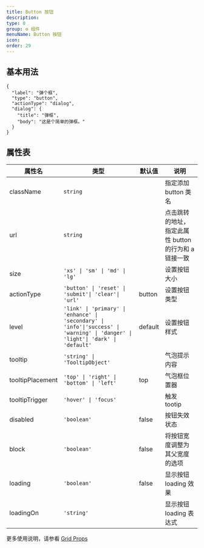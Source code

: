 ```yaml
---
title: Button 按钮
description:
type: 0
group: ⚙ 组件
menuName: Button 按钮
icon:
order: 29
---
```


## 基本用法

```schema: scope="body"
{
  "label": "弹个框",
  "type": "button",
  "actionType": "dialog",
  "dialog": {
    "title": "弹框",
    "body": "这是个简单的弹框。"
  }
}
```

<!-- `button` 实际上是 `action` 的别名，更多用法见[action](./action) -->

## 属性表

| 属性名           | 类型                                                                                                                             | 默认值  | 说明                                                  |
| ---------------- | -------------------------------------------------------------------------------------------------------------------------------- | ------- | ----------------------------------------------------- |
| className        | `string`                                                                                                                         |         | 指定添加 button 类名                                  |
| url              | `string`                                                                                                                         |         | 点击跳转的地址，指定此属性 button 的行为和 a 链接一致 |
| size             | `'xs' \| 'sm' \| 'md' \| 'lg' `                                                                                                  |         | 设置按钮大小                                          |
| actionType       | `'button' \| 'reset' \| 'submit'\| 'clear'\| 'url'`                                                                              | button  | 设置按钮类型                                          |
| level            | `'link' \| 'primary' \| 'enhance' \| 'secondary' \| 'info'\|'success' \| 'warning' \| 'danger' \| 'light'\| 'dark' \| 'default'` | default | 设置按钮样式                                          |
| tooltip          | `'string' \| 'TooltipObject'`                                                                                                    |         | 气泡提示内容                                          |
| tooltipPlacement | `'top' \| 'right' \| 'bottom' \| 'left' `                                                                                        | top     | 气泡框位置器                                          |
| tooltipTrigger   | `'hover' \| 'focus'`                                                                                                             |         | 触发 tootip                                           |
| disabled         | `'boolean'`                                                                                                                      | false   | 按钮失效状态                                          |
| block            | `'boolean'`                                                                                                                      | false   | 将按钮宽度调整为其父宽度的选项                        |
| loading          | `'boolean'`                                                                                                                      | false   | 显示按钮 loading 效果                                 |
| loadingOn        | `'string'`                                                                                                                       |         | 显示按钮 loading 表达式                               |

更多使用说明，请参看 [Grid Props](https://react-bootstrap.github.io/layout/grid/#col-props)
